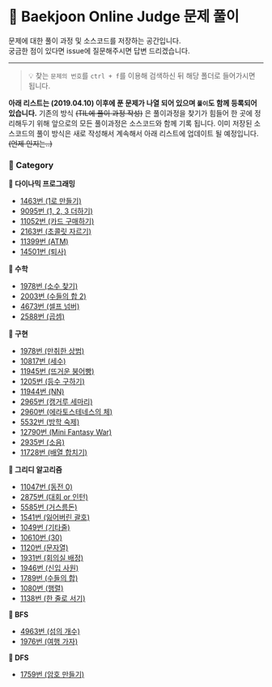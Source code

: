 # __:balloon: Baekjoon Online Judge 문제 풀이__

문제에 대한 풀이 과정 및 소스코드를 저장하는 공간입니다.  
궁금한 점이 있다면 issue에 질문해주시면 답변 드리겠습니다.
***

> :bulb: 찾는 `문제의 번호`를 `ctrl + f`를 이용해 검색하신 뒤 해당 폴더로 들어가시면 됩니다.


__아래 리스트는 (2019.04.10) 이후에 푼 문제가 나열 되어 있으며 `풀이`도 함께 등록되어 있습니다.__
기존의 방식 ~~(TIL에 풀이 과정 작성)~~ 은 풀이과정을 찾기가 힘들어 한 곳에 정리해두기 위해 앞으로의 모든 풀이과정은 소스코드와 함께 기록 됩니다. 이미 저장된 소스코드의 풀이 방식은 새로 작성해서 계속해서 아래 리스트에 업데이트 될 예정입니다.~~(언제 인지는..)~~

### __:file_folder: Category__
__:pushpin: 다이나믹 프로그래밍__
* [1463번 (1로 만들기)](https://github.com/seungrokoh/Beakjoon_OnlineJudge/tree/master/%231463)
* [9095번 (1, 2, 3 더하기)](https://github.com/seungrokoh/Beakjoon_OnlineJudge/tree/master/%239095)
* [11052번 (카드 구매하기)](https://github.com/seungrokoh/Beakjoon_OnlineJudge/tree/master/%2311052)
* [2163번 (초콜릿 자르기)](https://github.com/seungrokoh/Beakjoon_OnlineJudge/tree/master/%232163)
* [11399번 (ATM)](https://github.com/seungrokoh/Beakjoon_OnlineJudge/tree/master/%2311399)
* [14501번 (퇴사)](https://github.com/seungrokoh/Beakjoon_OnlineJudge/tree/master/%2314501)

__:pushpin: 수학__
* [1978번 (소수 찾기)](https://github.com/seungrokoh/Beakjoon_OnlineJudge/tree/master/%231978)
* [2003번 (수들의 합 2)](https://github.com/seungrokoh/Beakjoon_OnlineJudge/tree/master/%232003)
* [4673번 (셀프 넘버)](https://github.com/seungrokoh/Beakjoon_OnlineJudge/tree/master/%234673)
* [2588번 (곱셈)](https://github.com/seungrokoh/Beakjoon_OnlineJudge/tree/master/%232588)

__:pushpin: 구현__
* [1978번 (만취한 상범)](https://github.com/seungrokoh/Beakjoon_OnlineJudge/tree/master/%236359)
* [10817번 (세수)](https://github.com/seungrokoh/Beakjoon_OnlineJudge/tree/master/%2310817)
* [11945번 (뜨거운 붕어빵)](https://github.com/seungrokoh/Beakjoon_OnlineJudge/tree/master/%2311945)
* [1205번 (등수 구하기)](https://github.com/seungrokoh/Beakjoon_OnlineJudge/tree/master/%231205)
* [11944번 (NN)](https://github.com/seungrokoh/Beakjoon_OnlineJudge/tree/master/%2311944)
* [2965번 (캥거루 세마리)](https://github.com/seungrokoh/Beakjoon_OnlineJudge/tree/master/%232965)
* [2960번 (에라토스테네스의 체)](https://github.com/seungrokoh/Beakjoon_OnlineJudge/tree/master/%232960)
* [5532번 (방학 숙제)](https://github.com/seungrokoh/Beakjoon_OnlineJudge/tree/master/%235532)
* [12790번 (Mini Fantasy War)](https://github.com/seungrokoh/Beakjoon_OnlineJudge/tree/master/%2312790)
* [2935번 (소음)](https://github.com/seungrokoh/Beakjoon_OnlineJudge/tree/master/%232935)
* [11728번 (배열 합치기)](https://github.com/seungrokoh/Beakjoon_OnlineJudge/tree/master/%2311728)

__:pushpin: 그리디 알고리즘__
* [11047번 (동전 0)](https://github.com/seungrokoh/Beakjoon_OnlineJudge/tree/master/%2311047)
* [2875번 (대회 or 인턴)](https://github.com/seungrokoh/Beakjoon_OnlineJudge/tree/master/%232875)
* [5585번 (거스름돈)](https://github.com/seungrokoh/Beakjoon_OnlineJudge/tree/master/%235585)
* [1541번 (잃어버린 괄호)](https://github.com/seungrokoh/Beakjoon_OnlineJudge/tree/master/%231541)
* [1049번 (기타줄)](https://github.com/seungrokoh/Beakjoon_OnlineJudge/tree/master/%231049)
* [10610번 (30)](https://github.com/seungrokoh/Beakjoon_OnlineJudge/tree/master/%2310610)
* [1120번 (문자열)](https://github.com/seungrokoh/Beakjoon_OnlineJudge/tree/master/%231120)
* [1931번 (회의실 배정)](https://github.com/seungrokoh/Beakjoon_OnlineJudge/tree/master/%231931)
* [1946번 (신입 사원)](https://github.com/seungrokoh/Beakjoon_OnlineJudge/tree/master/%231946)
* [1789번 (수들의 합)](https://github.com/seungrokoh/Beakjoon_OnlineJudge/tree/master/%231789)
* [1080번 (행렬)](https://github.com/seungrokoh/Beakjoon_OnlineJudge/tree/master/%231080)
* [1138번 (한 줄로 서기)](https://github.com/seungrokoh/Beakjoon_OnlineJudge/tree/master/%231138)

__:pushpin: BFS__
* [4963번 (섬의 개수)](https://github.com/seungrokoh/Beakjoon_OnlineJudge/tree/master/%234963)
* [1976번 (여행 가자)](https://github.com/seungrokoh/Beakjoon_OnlineJudge/tree/master/%231976)

__:pushpin: DFS__
* [1759번 (암호 만들기)](https://github.com/seungrokoh/Beakjoon_OnlineJudge/tree/master/%231759)
